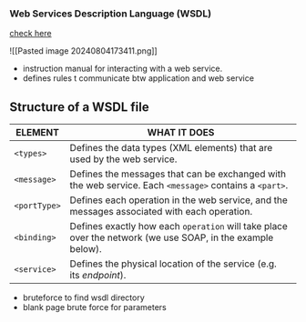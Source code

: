 

### Web Services Description Language (WSDL)

[check here](https://www.tutorialworks.com/wsdl/#:~:text=A%20WSDL%20file%20is%20written%20in%20XML.%20It,to%20send%20a%20request%20to%20a%20web%20service.)

![[Pasted image 20240804173411.png]]

- instruction manual for interacting with a web service.
- defines rules t communicate btw application and web service 
## Structure of a WSDL file

|ELEMENT|WHAT IT DOES|
|---|---|
|`<types>`|Defines the data types (XML elements) that are used by the web service.|
|`<message>`|Defines the messages that can be exchanged with the web service. Each `<message>` contains a `<part>`.|
|`<portType>`|Defines each operation in the web service, and the messages associated with each operation.|
|`<binding>`|Defines exactly how each `operation` will take place over the network (we use SOAP, in the example below).|
|`<service>`|Defines the physical location of the service (e.g. its _endpoint_).|


- bruteforce to find wsdl directory
- blank page brute force for parameters